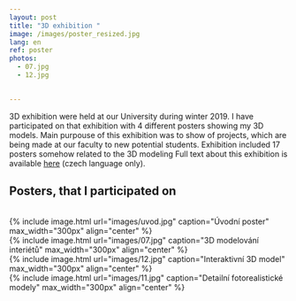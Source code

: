 ```yaml
---
layout: post
title: "3D exhibition "
image: /images/poster_resized.jpg
lang: en
ref: poster
photos:
  - 07.jpg
  - 12.jpg

  
---
```


3D exhibition were held at our University during winter 2019. I have participated on that exhibition with 4 different posters showing my 3D models. Main purpouse of this exhibition was to show of projects, which are being made at our faculty to new potential students.
Exhibition included 17 posters somehow related to the 3D modeling
Full text about this exhibition is available [here](http://web.natur.cuni.cz/gis/3d/index.html) (czech language only).

<h2> Posters, that I participated on</h2>
<br>
{% include image.html url="images/uvod.jpg" caption="Úvodní poster" max_width="300px" align="center" %}
<br>
{% include image.html url="images/07.jpg" caption="3D modelování interiétů" max_width="300px" align="center" %}
<br>
{% include image.html url="images/12.jpg" caption="Interaktivní 3D model" max_width="300px" align="center" %}
<br>
{% include image.html url="images/11.jpg" caption="Detailní fotorealistické modely" max_width="300px" align="center" %}


